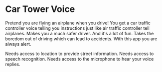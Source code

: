 # Car Tower Voice

Pretend you are flying an airplane when you drive! You get a car traffic controller voice telling you instructions just like air traffic controller tell airplanes. Makes you a much safer driver. And it's a lot of fun. Takes the boredom out of driving which can lead to accidents. With this app you are always alert.

Needs access to location to provide street information.
Needs access to speech recognition.
Needs access to the microphone to hear your voice replies.
